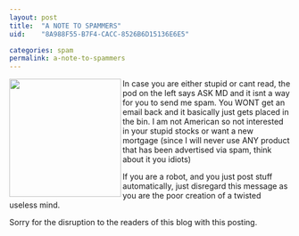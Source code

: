```yaml
---
layout: post
title:  "A NOTE TO SPAMMERS"
uid:	"8A988F55-B7F4-CACC-8526B6D15136E6E5"

categories: spam
permalink: a-note-to-spammers
---
```

<img width="200" height="212" align="left" src="/UserFiles/Image/spam.jpg" alt="" /> In case you are either stupid or cant read, the pod on the left says ASK MD and it isnt a way for you to send me spam. You WONT get an email back and it basically just gets placed in the bin. I am not American so not interested in your stupid stocks or want a new mortgage (since I will never use ANY product that has been advertised via spam, think about it you idiots)

If you are a robot, and you just post stuff automatically, just disregard this message as you  are the poor creation of a twisted useless mind.

Sorry for the disruption to the readers of this blog with this posting.